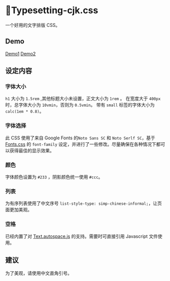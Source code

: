 # 📘Typesetting-cjk.css
一个好用的文字排版 CSS。
## Demo
[Demo1](https://typesetting-cjk-css.vercel.app/page/1.html) [Demo2](https://typesetting-cjk-css.vercel.app/page/2.html)
## 设定内容
### 字体大小
`h1` 大小为 `1.5rem` ,其他标题大小未设置，正文大小为 `1rem` 。
在宽度大于 `400px` 时，总字体大小为 `10vmin`，否则为 `0.5vmin`。
带有 `small` 标签的字体大小为 `calc(1em * 0.8)`。
### 字体选择
此 CSS 使用了来自 Google Fonts 的`Noto Sans SC` 和 `Noto Serlf SC`，基于[Fonts.css](https://zenozeng.github.io/fonts.css/) 的 `font-family` 设定，并进行了一些修改。尽量确保在各种情况下都可以获得最佳的显示效果。
### 颜色
字体颜色设置为 `#233` ，阴影颜色统一使用 `#ccc`。
### 列表
为有序列表使用了中文序号 `list-style-type: simp-chinese-informal;`，让页面更加美观。
### 空格
已经内置了对 [Text.autospace.js](https://github.com/mastermay/text-autospace.js/) 的支持。需要时可直接引用 Javascript 文件使用。

## 建议
为了美观，请使用中文直角引号。
